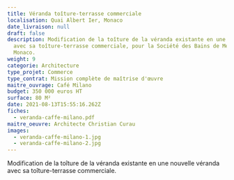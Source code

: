 ```yaml
---
title: Véranda toîture-terrasse commerciale
localisation: Quai Albert Ier, Monaco
date_livraison: null
draft: false
description: Modification de la toîture de la véranda existante en une nouvelle
  avec sa toîture-terrasse commerciale, pour la Société des Bains de Mers de
  Monaco.
weight: 9
categorie: Architecture
type_projet: Commerce
type_contrat: Mission complète de maîtrise d'œuvre
maitre_ouvrage: Café Milano
budget: 350 000 euros HT
surface: 80 M²
date: 2021-08-13T15:55:16.262Z
fiches:
  - veranda-caffe-milano.pdf
maitre_oeuvre: Architecte Christian Curau
images:
  - veranda-caffe-milano-1.jpg
  - veranda-caffe-milano-2.jpg
---
```

Modification de la toîture de la véranda existante en une nouvelle véranda avec sa toîture-terrasse commerciale.